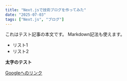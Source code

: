 ```yaml
---
title: "Next.jsで技術ブログを作ってみた"
date: "2025-07-03"
tags: ["Next.js", "ブログ"]
---
```


これはテスト記事の本文です。
Markdown記法も使えます。

- リスト1
- リスト2

**太字のテスト**

[Googleへのリンク](https://www.google.com)